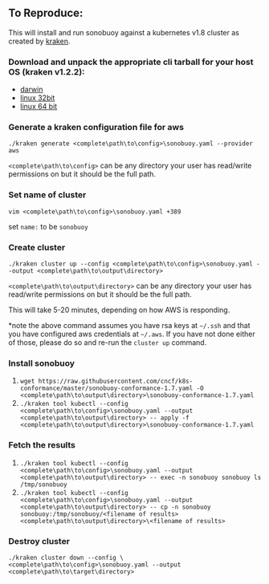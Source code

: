 ## To Reproduce:

This will install and run sonobuoy against a kubernetes v1.8 cluster as created by [kraken](https://github.com/samsung-cnct/kraken).

### Download and unpack the appropriate cli tarball for your host OS (kraken v1.2.2):
 - [darwin](https://github.com/samsung-cnct/kraken/releases/download/1.2.2/kraken_1.2.2_darwin_amd64.tar.gz)
 - [linux 32bit](https://github.com/samsung-cnct/kraken/releases/download/1.2.2/kraken_1.2.2_linux_386.tar.gz)
 - [linux 64 bit](https://github.com/samsung-cnct/kraken/releases/download/1.2.2/kraken_1.2.2_linux_amd64.tar.gz)

### Generate a kraken configuration file for aws
`./kraken generate <complete\path\to\config>\sonobuoy.yaml --provider aws`

`<complete\path\to\config>` can be any directory your user has read/write permissions on but it should be the full path.

### Set name of cluster
`vim <complete\path\to\config>\sonobuoy.yaml +389`

set `name:` to be `sonobuoy`

### Create cluster
`./kraken cluster up --config <complete\path\to\config>\sonobuoy.yaml --output <complete\path\to\output\directory>`

`<complete\path\to\output\directory>` can be any directory your user has read/write permissions on but it should be the full path.

This will take 5-20 minutes, depending on how AWS is responding.  

*note the above command assumes you have rsa keys at `~/.ssh` and that you have configured aws credentials at `~/.aws`.  If you have not done either of those, please do so and re-run the `cluster up` command.

### Install sonobuoy
1. `wget https://raw.githubusercontent.com/cncf/k8s-conformance/master/sonobuoy-conformance-1.7.yaml -O <complete\path\to\output\directory>\sonobuoy-conformance-1.7.yaml`
2. `./kraken tool kubectl --config <complete\path\to\config>\sonobuoy.yaml --output <complete\path\to\output\directory> -- apply -f <complete\path\to\output\directory>\sonobuoy-conformance-1.7.yaml`

### Fetch the results
1. `./kraken tool kubectl --config <complete\path\to\config>\sonobuoy.yaml --output <complete\path\to\output\directory> -- exec -n sonobuoy sonobuoy ls /tmp/sonobuoy`
2. `./kraken tool kubectl --config <complete\path\to\config>\sonobuoy.yaml --output <complete\path\to\output\directory> -- cp -n sonobuoy sonobuoy:/tmp/sonobuoy/<filename of results> <complete\path\to\output\directory>\<filename of results>`

### Destroy cluster
 `./kraken cluster down --config \<complete\path\to\config>\sonobuoy.yaml --output <complete\path\to\target\directory>`